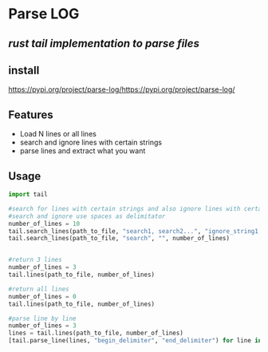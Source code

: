 # Parse LOG
## _rust tail implementation to parse files_

## install
https://pypi.org/project/parse-log/https://pypi.org/project/parse-log/

## Features

- Load N lines or all lines
- search and ignore lines with certain strings
- parse lines and extract what you want

## Usage
```python
import tail

#search for lines with certain strings and also ignore lines with certain strings
#search and ignore use spaces as delimitator
number_of_lines = 10
tail.search_lines(path_to_file, "search1, search2...", "ignore_string1, ignore_string2...", number_of_lines)
tail.search_lines(path_to_file, "search", "", number_of_lines)


#return 3 lines
number_of_lines = 3
tail.lines(path_to_file, number_of_lines)

#return all lines
number_of_lines = 0
tail.lines(path_to_file, number_of_lines)

#parse line by line
number_of_lines = 3
lines = tail.lines(path_to_file, number_of_lines)
[tail.parse_line(lines, "begin_delimiter", "end_delimiter") for line in lines]
```
